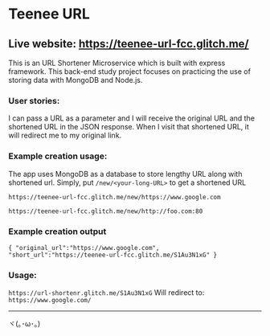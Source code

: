 Teenee URL
=========================

Live website: https://teenee-url-fcc.glitch.me/
----------------------------
This is an URL Shortener Microservice which is built with express framework. This back-end study project focuses on practicing the use of storing data with MongoDB and Node.js. 


### User stories:
I can pass a URL as a parameter and I will receive the original URL and the shortened URL in the JSON response.
When I visit that shortened URL, it will redirect me to my original link.


### Example creation usage:

The app uses MongoDB as a database to store lengthy URL along with
shortened url. Simply, put `/new/<your-long-URL>` to get a shortened URL

```
https://teenee-url-fcc.glitch.me/new/https://www.google.com

https://teenee-url-fcc.glitch.me/new/http://foo.com:80
```

### Example creation output
```
{ "original_url":"https://www.google.com", "short_url":"https://teenee-url-fcc.glitch.me/S1Au3N1xG" }
```

### Usage:
`
https://url-shortenr.glitch.me/S1Au3N1xG
`
Will redirect to:
`
https://www.google.com/
`

-------------------
ヾ(｡･ω･｡)